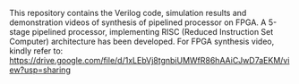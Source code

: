 This repository contains the Verilog code, simulation results and demonstration videos of synthesis of pipelined processor on FPGA.
A 5-stage pipelined processor, implementing RISC (Reduced Instruction Set Computer) architecture has been developed.
For FPGA synthesis video, kindly refer to:
https://drive.google.com/file/d/1xLEbVj8tgnbiUMWfR86hAAiCJwD7aEKM/view?usp=sharing
